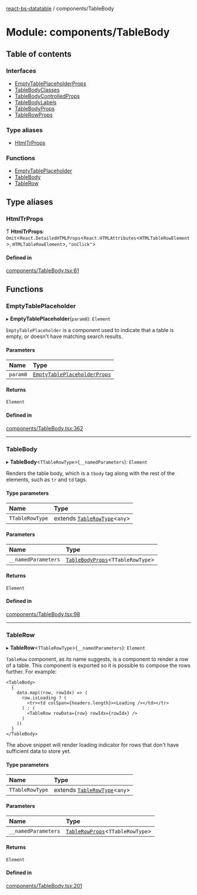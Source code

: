 [react-bs-datatable](../README.md) / components/TableBody

# Module: components/TableBody

## Table of contents

### Interfaces

- [EmptyTablePlaceholderProps](../interfaces/components_TableBody.EmptyTablePlaceholderProps.md)
- [TableBodyClasses](../interfaces/components_TableBody.TableBodyClasses.md)
- [TableBodyControlledProps](../interfaces/components_TableBody.TableBodyControlledProps.md)
- [TableBodyLabels](../interfaces/components_TableBody.TableBodyLabels.md)
- [TableBodyProps](../interfaces/components_TableBody.TableBodyProps.md)
- [TableRowProps](../interfaces/components_TableBody.TableRowProps.md)

### Type aliases

- [HtmlTrProps](components_TableBody.md#htmltrprops)

### Functions

- [EmptyTablePlaceholder](components_TableBody.md#emptytableplaceholder)
- [TableBody](components_TableBody.md#tablebody)
- [TableRow](components_TableBody.md#tablerow)

## Type aliases

### HtmlTrProps

Ƭ **HtmlTrProps**: `Omit`<`React.DetailedHTMLProps`<`React.HTMLAttributes`<`HTMLTableRowElement`\>, `HTMLTableRowElement`\>, ``"onClick"``\>

#### Defined in

[components/TableBody.tsx:61](https://github.com/imballinst/react-bs-datatable/blob/master/src/components/TableBody.tsx#L61)

## Functions

### EmptyTablePlaceholder

▸ **EmptyTablePlaceholder**(`param0`): `Element`

`EmptyTablePlaceholder` is a component used to indicate that a table is empty, or doesn't
have matching search results.

#### Parameters

| Name | Type |
| :------ | :------ |
| `param0` | [`EmptyTablePlaceholderProps`](../interfaces/components_TableBody.EmptyTablePlaceholderProps.md) |

#### Returns

`Element`

#### Defined in

[components/TableBody.tsx:362](https://github.com/imballinst/react-bs-datatable/blob/master/src/components/TableBody.tsx#L362)

___

### TableBody

▸ **TableBody**<`TTableRowType`\>(`__namedParameters`): `Element`

Renders the table body, which is a `tbody` tag along with the rest of the elements,
such as `tr` and `td` tags.

#### Type parameters

| Name | Type |
| :------ | :------ |
| `TTableRowType` | extends [`TableRowType`](helpers_types.md#tablerowtype)<`any`\> |

#### Parameters

| Name | Type |
| :------ | :------ |
| `__namedParameters` | [`TableBodyProps`](../interfaces/components_TableBody.TableBodyProps.md)<`TTableRowType`\> |

#### Returns

`Element`

#### Defined in

[components/TableBody.tsx:98](https://github.com/imballinst/react-bs-datatable/blob/master/src/components/TableBody.tsx#L98)

___

### TableRow

▸ **TableRow**<`TTableRowType`\>(`__namedParameters`): `Element`

`TableRow` component, as its name suggests, is a component to render a row of a table.
This component is exported so it is possible to compose the rows further. For example:

```
<TableBody>
  {
    data.map((row, rowIdx) => (
      row.isLoading ? (
        <tr><td colSpan={headers.length}><Loading /></td></tr>
      ) : (
        <TableRow rowData={row} rowIdx={rowIdx} />
      )
    ))
  }
</TableBody>
```

The above snippet will render loading indicator for rows that don't have sufficient data to store yet.

#### Type parameters

| Name | Type |
| :------ | :------ |
| `TTableRowType` | extends [`TableRowType`](helpers_types.md#tablerowtype)<`any`\> |

#### Parameters

| Name | Type |
| :------ | :------ |
| `__namedParameters` | [`TableRowProps`](../interfaces/components_TableBody.TableRowProps.md)<`TTableRowType`\> |

#### Returns

`Element`

#### Defined in

[components/TableBody.tsx:201](https://github.com/imballinst/react-bs-datatable/blob/master/src/components/TableBody.tsx#L201)
